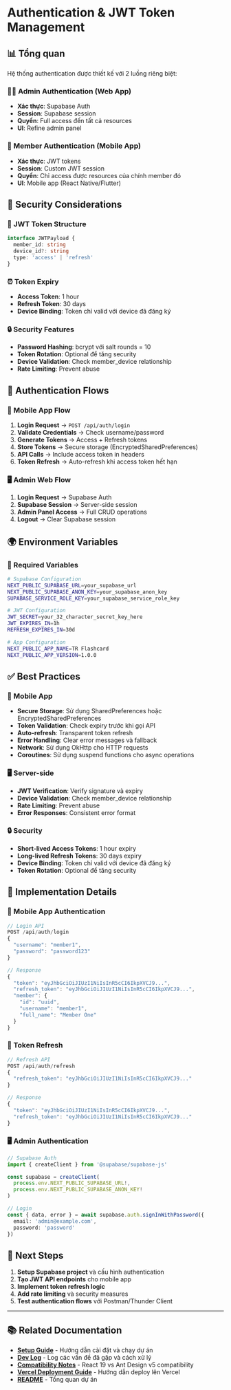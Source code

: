 # Authentication & JWT Token Management

## 📊 Tổng quan

Hệ thống authentication được thiết kế với 2 luồng riêng biệt:

### 👨‍💼 Admin Authentication (Web App)
- **Xác thực**: Supabase Auth
- **Session**: Supabase session
- **Quyền**: Full access đến tất cả resources
- **UI**: Refine admin panel

### 📱 Member Authentication (Mobile App)
- **Xác thực**: JWT tokens
- **Session**: Custom JWT session
- **Quyền**: Chỉ access được resources của chính member đó
- **UI**: Mobile app (React Native/Flutter)

## 🔐 Security Considerations

### 🔑 JWT Token Structure
```typescript
interface JWTPayload {
  member_id: string
  device_id?: string
  type: 'access' | 'refresh'
}
```

### ⏰ Token Expiry
- **Access Token**: 1 hour
- **Refresh Token**: 30 days
- **Device Binding**: Token chỉ valid với device đã đăng ký

### 🔒 Security Features
- **Password Hashing**: bcrypt với salt rounds = 10
- **Token Rotation**: Optional để tăng security
- **Device Validation**: Check member_device relationship
- **Rate Limiting**: Prevent abuse

## 🔄 Authentication Flows

### 📱 Mobile App Flow
1. **Login Request** → `POST /api/auth/login`
2. **Validate Credentials** → Check username/password
3. **Generate Tokens** → Access + Refresh tokens
4. **Store Tokens** → Secure storage (EncryptedSharedPreferences)
5. **API Calls** → Include access token in headers
6. **Token Refresh** → Auto-refresh khi access token hết hạn

### 🖥️ Admin Web Flow
1. **Login Request** → Supabase Auth
2. **Supabase Session** → Server-side session
3. **Admin Panel Access** → Full CRUD operations
4. **Logout** → Clear Supabase session

## 🌍 Environment Variables

### 🔧 Required Variables
```bash
# Supabase Configuration
NEXT_PUBLIC_SUPABASE_URL=your_supabase_url
NEXT_PUBLIC_SUPABASE_ANON_KEY=your_supabase_anon_key
SUPABASE_SERVICE_ROLE_KEY=your_supabase_service_role_key

# JWT Configuration
JWT_SECRET=your_32_character_secret_key_here
JWT_EXPIRES_IN=1h
REFRESH_EXPIRES_IN=30d

# App Configuration
NEXT_PUBLIC_APP_NAME=TR Flashcard
NEXT_PUBLIC_APP_VERSION=1.0.0
```

## ✅ Best Practices

### 📱 Mobile App
- **Secure Storage**: Sử dụng SharedPreferences hoặc EncryptedSharedPreferences
- **Token Validation**: Check expiry trước khi gọi API
- **Auto-refresh**: Transparent token refresh
- **Error Handling**: Clear error messages và fallback
- **Network**: Sử dụng OkHttp cho HTTP requests
- **Coroutines**: Sử dụng suspend functions cho async operations

### 🖥️ Server-side
- **JWT Verification**: Verify signature và expiry
- **Device Validation**: Check member_device relationship
- **Rate Limiting**: Prevent abuse
- **Error Responses**: Consistent error format

### 🔒 Security
- **Short-lived Access Tokens**: 1 hour expiry
- **Long-lived Refresh Tokens**: 30 days expiry
- **Device Binding**: Token chỉ valid với device đã đăng ký
- **Token Rotation**: Optional để tăng security

## 🔧 Implementation Details

### 📱 Mobile App Authentication
```typescript
// Login API
POST /api/auth/login
{
  "username": "member1",
  "password": "password123"
}

// Response
{
  "token": "eyJhbGciOiJIUzI1NiIsInR5cCI6IkpXVCJ9...",
  "refresh_token": "eyJhbGciOiJIUzI1NiIsInR5cCI6IkpXVCJ9...",
  "member": {
    "id": "uuid",
    "username": "member1",
    "full_name": "Member One"
  }
}
```

### 🔄 Token Refresh
```typescript
// Refresh API
POST /api/auth/refresh
{
  "refresh_token": "eyJhbGciOiJIUzI1NiIsInR5cCI6IkpXVCJ9..."
}

// Response
{
  "token": "eyJhbGciOiJIUzI1NiIsInR5cCI6IkpXVCJ9...",
  "refresh_token": "eyJhbGciOiJIUzI1NiIsInR5cCI6IkpXVCJ9..."
}
```

### 🖥️ Admin Authentication
```typescript
// Supabase Auth
import { createClient } from '@supabase/supabase-js'

const supabase = createClient(
  process.env.NEXT_PUBLIC_SUPABASE_URL!,
  process.env.NEXT_PUBLIC_SUPABASE_ANON_KEY!
)

// Login
const { data, error } = await supabase.auth.signInWithPassword({
  email: 'admin@example.com',
  password: 'password'
})
```

## 🚀 Next Steps

1. **Setup Supabase project** và cấu hình authentication
2. **Tạo JWT API endpoints** cho mobile app
3. **Implement token refresh logic**
4. **Add rate limiting** và security measures
5. **Test authentication flows** với Postman/Thunder Client

---

## 📚 **Related Documentation**

- **[Setup Guide](./SETUP.md)** - Hướng dẫn cài đặt và chạy dự án
- **[Dev Log](./dev-log.md)** - Log các vấn đề đã gặp và cách xử lý
- **[Compatibility Notes](./compatibility-notes.md)** - React 19 vs Ant Design v5 compatibility
- **[Vercel Deployment Guide](./VERCEL_DEPLOYMENT.md)** - Hướng dẫn deploy lên Vercel
- **[README](../readme.MD)** - Tổng quan dự án